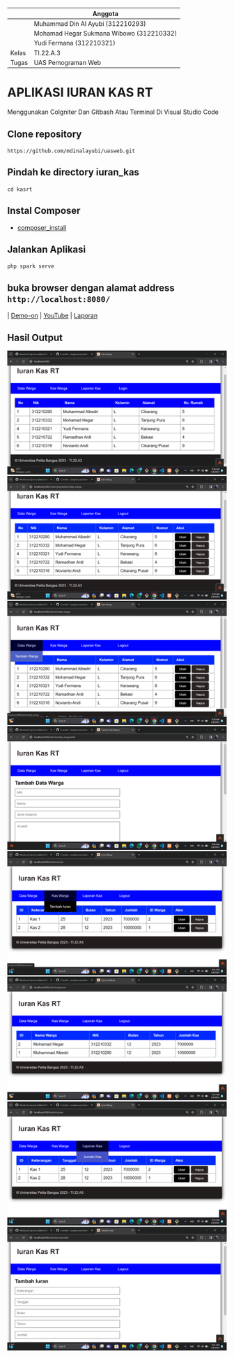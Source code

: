 |          | Anggota                                  |
| -------- | -----------                              |
|          | Muhammad Din Al Ayubi (312210293)        |
|          | Mohamad Hegar Sukmana Wibowo (312210332) |
|          | Yudi Fermana (312210321)                 |
| Kelas    | TI.22.A.3                                |
| Tugas    | UAS Pemograman Web                       |

# APLIKASI IURAN KAS RT
Menggunakan CoIgniter Dan Gitbash Atau Terminal Di Visual Studio Code
## Clone repository
```
https://github.com/mdinalayubi/uasweb.git
```
## Pindah ke directory iuran_kas
```
cd kasrt
```
## Instal Composer
* [composer_install](https://getcomposer.org/Composer-Setup.exe)
## Jalankan Aplikasi
```
php spark serve
```
## buka browser dengan alamat address ```http://localhost:8080/```
| [Demo-on](https://mdinalayubi.000webhostapp.com/) | [YouTube](https://youtu.be/l2uwNN3oBeQ?si=4atDyUh7bAoHUQto) | [Laporan](https://drive.google.com/drive/folders/1amnZaZc-E97ImFf4qwkIFln4yH0ZySQy?usp=drive_link)
## Hasil Output
![gambar](imguas/utama.png)
![gambar](imguas/login.png)
![gambar](imguas/datawarga.png)
![gambar](imguas/tambahwarga.png)
![gambar](imguas/kaswarga.png)
![gambar](imguas/jumlahkas.png)
![gambar](imguas/laporankas.png)
![gambar](imguas/tambahiuran.png)